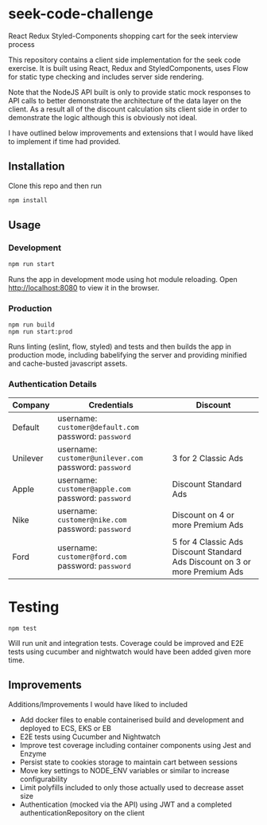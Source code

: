 # seek-code-challenge
React Redux Styled-Components shopping cart for the seek interview process

This repository contains a client side implementation for the seek code exercise.
It is built using React, Redux and StyledComponents, uses Flow for static type 
checking and includes server side rendering.

Note that the NodeJS API built is only to provide static mock responses to API 
calls to better demonstrate the architecture of the data layer on the client. As a 
result all of the discount calculation sits client side in order to demonstrate the 
logic although this is obviously not ideal.

I have outlined below improvements and extensions that I would have liked to 
implement if time had provided.


## Installation
Clone this repo and then run
```sh
npm install
```

## Usage

### Development
```sh
npm run start
```
Runs the app in development mode using hot module reloading. 
Open [http://localhost:8080](http://localhost:8080) to view it in the browser.


### Production
```
npm run build
npm run start:prod
```
Runs linting (eslint, flow, styled) and tests and then builds the app in production mode, including babelifying the server and providing minified and cache-busted javascript assets.

### Authentication Details
| Company  	| Credentials                                                	| Discount                                                                    	|
|----------	|------------------------------------------------------------	|-----------------------------------------------------------------------------	|
| Default  	| username: `customer@default.com` password: `password`      	|                                                                             	|
| Unilever 	| username: `customer@unilever.com` password: `password` 	    | 3 for 2 Classic Ads                                                         	|
| Apple    	| username: `customer@apple.com` password: `password`        	| Discount Standard Ads                                                       	|
| Nike     	| username: `customer@nike.com` password: `password`         	| Discount on 4 or more Premium Ads                                           	|
| Ford     	| username: `customer@ford.com` password: `password`         	| 5 for 4 Classic Ads Discount Standard Ads Discount on 3 or more Premium Ads 	|

# Testing
```
npm test
```
Will run unit and integration tests. Coverage could be improved and E2E tests using cucumber and nightwatch
would have been added given more time.

## Improvements
Additions/Improvements I would have liked to included
* Add docker files to enable containerised build and development and deployed to ECS, EKS or EB
* E2E tests using Cucumber and Nightwatch
* Improve test coverage including container components using Jest and Enzyme
* Persist state to cookies storage to maintain cart between sessions
* Move key settings to NODE_ENV variables or similar to increase configurability
* Limit polyfills included to only those actually used to decrease asset size
* Authentication (mocked via the API) using JWT and a completed authenticationRepository on the client